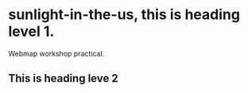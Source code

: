 # sunlight-in-the-us, this is heading level 1.
Webmap workshop practical.

## This is heading leve 2

